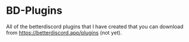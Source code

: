 # BD-Plugins
All of the betterdiscord plugins that I have created that you can download from https://betterdiscord.app/plugins (not yet).
